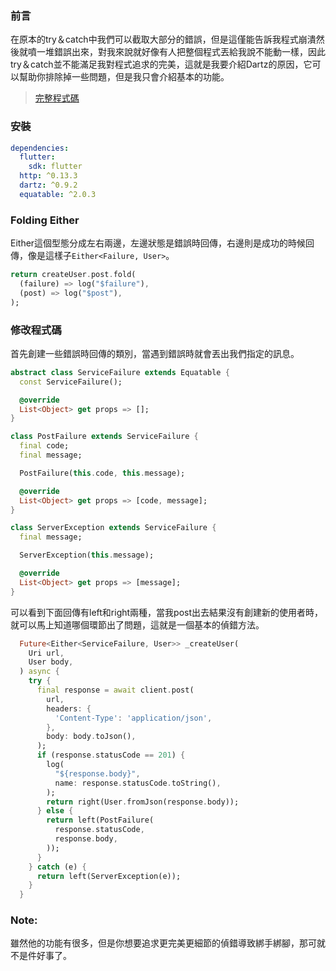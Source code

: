 ### 前言
在原本的try＆catch中我們可以截取大部分的錯誤，但是這僅能告訴我程式崩潰然後就噴一堆錯誤出來，對我來說就好像有人把整個程式丟給我說不能動一樣，因此try＆catch並不能滿足我對程式追求的完美，這就是我要介紹Dartz的原因，它可以幫助你排除掉一些問題，但是我只會介紹基本的功能。

> [完整程式碼](https://github.com/Daviswww/triathlon_flutter/tree/master/day15)

### 安裝
```yaml
dependencies:
  flutter:
    sdk: flutter
  http: ^0.13.3
  dartz: ^0.9.2
  equatable: ^2.0.3
```

### Folding Either
Either這個型態分成左右兩邊，左邊狀態是錯誤時回傳，右邊則是成功的時候回傳，像是這樣子`Either<Failure, User>`。

```dart
return createUser.post.fold(
  (failure) => log("$failure"),
  (post) => log("$post"),
);
```

### 修改程式碼

首先創建一些錯誤時回傳的類別，當遇到錯誤時就會丟出我們指定的訊息。

```dart
abstract class ServiceFailure extends Equatable {
  const ServiceFailure();

  @override
  List<Object> get props => [];
}

class PostFailure extends ServiceFailure {
  final code;
  final message;

  PostFailure(this.code, this.message);

  @override
  List<Object> get props => [code, message];
}

class ServerException extends ServiceFailure {
  final message;

  ServerException(this.message);

  @override
  List<Object> get props => [message];
}

```

可以看到下面回傳有left和right兩種，當我post出去結果沒有創建新的使用者時，就可以馬上知道哪個環節出了問題，這就是一個基本的偵錯方法。

```dart
  Future<Either<ServiceFailure, User>> _createUser(
    Uri url,
    User body,
  ) async {
    try {
      final response = await client.post(
        url,
        headers: {
          'Content-Type': 'application/json',
        },
        body: body.toJson(),
      );
      if (response.statusCode == 201) {
        log(
          "${response.body}",
          name: response.statusCode.toString(),
        );
        return right(User.fromJson(response.body));
      } else {
        return left(PostFailure(
          response.statusCode,
          response.body,
        ));
      }
    } catch (e) {
      return left(ServerException(e));
    }
  }
```

### Note:
雖然他的功能有很多，但是你想要追求更完美更細節的偵錯導致綁手綁腳，那可就不是件好事了。